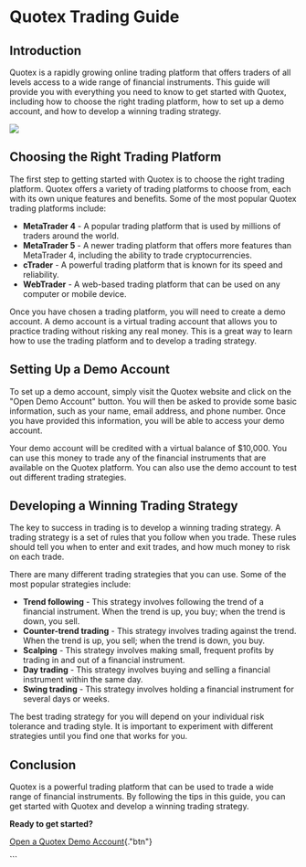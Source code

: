 # Quotex Trading Guide

## Introduction

Quotex is a rapidly growing online trading platform that offers traders
of all levels access to a wide range of financial instruments. This
guide will provide you with everything you need to know to get started
with Quotex, including how to choose the right trading platform, how to
set up a demo account, and how to develop a winning trading strategy.

[![](https://static.quotex.io/files/4_en/300_250.jpg)](https://traff.sbs/brokerqxlid)

## Choosing the Right Trading Platform

The first step to getting started with Quotex is to choose the right
trading platform. Quotex offers a variety of trading platforms to choose
from, each with its own unique features and benefits. Some of the most
popular Quotex trading platforms include:

-   **MetaTrader 4** - A popular trading platform that is used by
    millions of traders around the world.
-   **MetaTrader 5** - A newer trading platform that offers more
    features than MetaTrader 4, including the ability to trade
    cryptocurrencies.
-   **cTrader** - A powerful trading platform that is known for its
    speed and reliability.
-   **WebTrader** - A web-based trading platform that can be used on any
    computer or mobile device.

Once you have chosen a trading platform, you will need to create a demo
account. A demo account is a virtual trading account that allows you to
practice trading without risking any real money. This is a great way to
learn how to use the trading platform and to develop a trading strategy.

## Setting Up a Demo Account

To set up a demo account, simply visit the Quotex website and click on
the "Open Demo Account" button. You will then be asked to provide
some basic information, such as your name, email address, and phone
number. Once you have provided this information, you will be able to
access your demo account.

Your demo account will be credited with a virtual balance of \$10,000.
You can use this money to trade any of the financial instruments that
are available on the Quotex platform. You can also use the demo account
to test out different trading strategies.

## Developing a Winning Trading Strategy

The key to success in trading is to develop a winning trading strategy.
A trading strategy is a set of rules that you follow when you trade.
These rules should tell you when to enter and exit trades, and how much
money to risk on each trade.

There are many different trading strategies that you can use. Some of
the most popular strategies include:

-   **Trend following** - This strategy involves following the trend of
    a financial instrument. When the trend is up, you buy; when the
    trend is down, you sell.
-   **Counter-trend trading** - This strategy involves trading against
    the trend. When the trend is up, you sell; when the trend is down,
    you buy.
-   **Scalping** - This strategy involves making small, frequent profits
    by trading in and out of a financial instrument.
-   **Day trading** - This strategy involves buying and selling a
    financial instrument within the same day.
-   **Swing trading** - This strategy involves holding a financial
    instrument for several days or weeks.

The best trading strategy for you will depend on your individual risk
tolerance and trading style. It is important to experiment with
different strategies until you find one that works for you.

## Conclusion

Quotex is a powerful trading platform that can be used to trade a wide
range of financial instruments. By following the tips in this guide, you
can get started with Quotex and develop a winning trading strategy.

**Ready to get started?**

[Open a Quotex Demo
Account](\%22https://traff.sbs/brokerqxsignup\%22){."btn"}

\`\`\`

